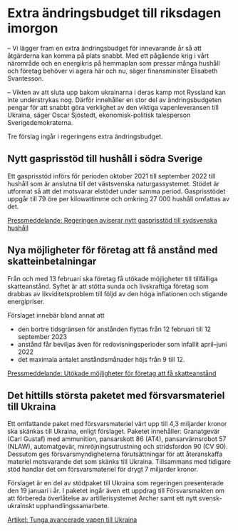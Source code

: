# Extra ändringsbudget till riksdagen imorgon

– Vi lägger fram en extra ändringsbudget för innevarande år så att åtgärderna kan komma på plats snabbt. Med ett pågående krig i vårt närområde och en energikris på hemmaplan som pressar många hushåll och företag behöver vi agera här och nu, säger finansminister Elisabeth Svantesson.

– Vikten av att sluta upp bakom ukrainarna i deras kamp mot Ryssland kan inte understrykas nog. Därför innehåller en stor del av ändringsbudgeten pengar för att snabbt göra verklighet av den viktiga vapenleveransen till Ukraina, säger Oscar Sjöstedt, ekonomisk-politisk talesperson Sverigedemokraterna.

Tre förslag ingår i regeringens extra ändringsbudget.

## Nytt gasprisstöd till hushåll i södra Sverige

Ett gasprisstöd införs för perioden oktober 2021 till september 2022 till hushåll som är anslutna till det västsvenska naturgassystemet. Stödet är utformat så att det motsvarar elstödet under samma period. Gasprisstödet uppgår till 79 öre per kilowattimme och omkring 27 000 hushåll omfattas av det.

[Pressmeddelande: Regeringen aviserar nytt gasprisstöd till sydsvenska hushåll](/pressmeddelanden/2022/12/regeringen-aviserar-nytt-gasprisstod-till-sydsvenska-hushall/)

## Nya möjligheter för företag att få anstånd med skatteinbetalningar

Från och med 13 februari ska företag få utökade möjligheter till tillfälliga skatteanstånd. Syftet är att stötta sunda och livskraftiga företag som drabbas av likviditetsproblem till följd av den höga inflationen och stigande energipriser.

Förslaget innebär bland annat att

* den bortre tidsgränsen för anstånden flyttas från 12 februari till 12 september 2023
* anstånd får beviljas även för redovisningsperioder som infallit april–juni 2022
* det maximala antalet anståndsmånader höjs från 9 till 12.

[Pressmeddelande: Utökade möjligheter för företag att få skatteanstånd](/pressmeddelanden/2022/12/utokade-mojligheter-for-foretag-att-fa-skatteanstand/)

## Det hittills största paketet med försvarsmateriel till Ukraina

Ett omfattande paket med försvarsmateriel värt upp till 4,3 miljarder kronor ska skänkas till Ukraina, enligt förslaget. Paketet innehåller: Granatgevär (Carl Gustaf) med ammunition, pansarskott 86 (AT4), pansarvärnsrobot 57 (NLAW), automatgevär, minröjningsutrustning och stridsfordon 90 (CV 90). Dessutom ges försvarsmyndigheterna förutsättningar för att återanskaffa materiel motsvarande det som skänks till Ukraina. Tillsammans med tidigare stöd handlar det om försvarsmateriel för drygt 7 miljarder kronor.

Förslaget är en del av stödpaket till Ukraina som regeringen presenterade den 19 januari i år. I paketet ingår även ett uppdrag till Försvarsmakten om att förbereda överlåtelse av artillerisystemet Archer samt ett nytt svensk-ukrainskt upphandlingssamarbete.

[Artikel: Tunga avancerade vapen till Ukraina](/artiklar/2023/01/tunga-avancerade-vapen-till-ukraina/)
